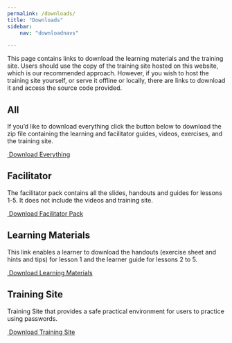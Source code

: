 ```yaml
---
permalink: /downloads/
title: "Downloads"
sidebar:
    nav: "downloadnavs"

---
```


This page contains links to download the learning materials and the training site. Users should use the copy of the training site hosted on this website, which is our recommended approach. However, if you wish to host the training site yourself, or serve it offline or locally, there are links to download it and access the source code provided.

## All
If you’d like to download everything click the button below to download the zip file containing the learning and facilitator guides, videos, exercises, and the training site.

<a href="#" class="btn btn--primary"><i class="fas fa-download"></i>&nbsp;Download Everything</a>

## Facilitator
The facilitator pack contains all the slides, handouts and guides for lessons 1-5. It does not include the videos and training site. 

<a href="#" class="btn btn--primary"><i class="fas fa-download"></i>&nbsp;Download Facilitator Pack</a>


## Learning Materials
This link enables a learner to download the handouts (exercise sheet and hints and tips) for lesson 1 and the learner guide for lessons 2 to 5. 

<a href="#" class="btn btn--primary"><i class="fas fa-download"></i>&nbsp;Download Learning Materials</a>

## Training Site
Training Site that provides a safe practical environment for users to practice using passwords.

<a href="#" class="btn btn--primary"><i class="fas fa-download"></i>&nbsp;Download Training Site</a>

